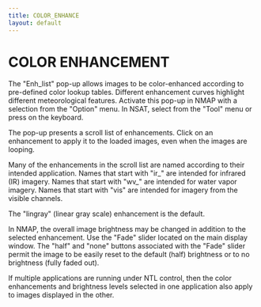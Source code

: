 ```yaml
---
title: COLOR_ENHANCE
layout: default
---
```



# COLOR ENHANCEMENT


The "Enh_list" pop-up allows images to be color-enhanced according to 
pre-defined color lookup tables.  Different enhancement curves highlight 
different meteorological features.  Activate this pop-up in NMAP with a 
selection from the "Option" menu.  In NSAT, select from the "Tool" menu or 
press <ctrl-E> on the keyboard.

The pop-up presents a scroll list of enhancements.  Click on an enhancement to 
apply it to the loaded images, even when the images are looping.

Many of the enhancements in the scroll list are named according to their 
intended application.  Names that start with "ir_" are intended for infrared 
(IR) imagery.  Names that start with "wv_" are intended for water vapor imagery.
Names that start with "vis" are intended for imagery from the visible channels.

The "lingray" (linear gray scale) enhancement is the default.

In NMAP, the overall image brightness may be changed in addition to the selected
enhancement.  Use the "Fade" slider located on the main display window.  The 
"half" and "none" buttons associated with the "Fade" slider permit the image to 
be easily reset to the default (half) brightness or to no brightness (fully 
faded out).

If multiple applications are running under NTL control, then the color 
enhancements and brightness levels selected in one application also apply to 
images displayed in the other.
